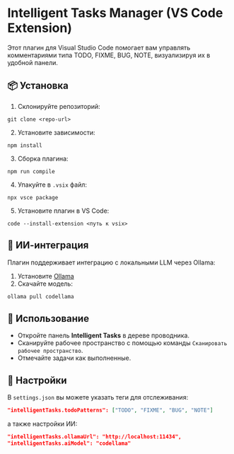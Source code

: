 # Intelligent Tasks Manager (VS Code Extension)

Этот плагин для Visual Studio Code помогает вам управлять комментариями типа TODO, FIXME, BUG, NOTE, визуализируя их в удобной панели.

## 📦 Установка

1. Склонируйте репозиторий:
```
git clone <repo-url>
```

2. Установите зависимости:
```
npm install
```

3. Сборка плагина:
```
npm run compile
```

4. Упакуйте в `.vsix` файл:
```
npx vsce package
```

5. Установите плагин в VS Code:
```
code --install-extension <путь к vsix>
```

## 🤖 ИИ-интеграция

Плагин поддерживает интеграцию с локальными LLM через Ollama:

1. Установите [Ollama](https://ollama.ai/)
2. Скачайте модель:
```bash
ollama pull codellama
```

## 🚀 Использование

- Откройте панель **Intelligent Tasks** в дереве проводника.
- Сканируйте рабочее пространство с помощью команды `Сканировать рабочее пространство`.
- Отмечайте задачи как выполненные.

## 🔧 Настройки

В `settings.json` вы можете указать теги для отслеживания:
```json
"intelligentTasks.todoPatterns": ["TODO", "FIXME", "BUG", "NOTE"]
```
а также настройки ИИ:
```json
"intelligentTasks.ollamaUrl": "http://localhost:11434",
"intelligentTasks.aiModel": "codellama"
```

